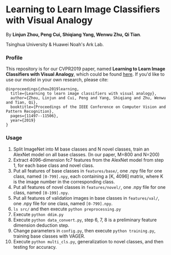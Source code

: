 # Learning to Learn Image Classifiers with Visual Analogy

By **Linjun Zhou, Peng Cui, Shiqiang Yang, Wenwu Zhu, Qi Tian**.

Tsinghua University & Huawei Noah's Ark Lab.

### Profile
This repository is for our CVPR2019 paper, named **Learning to Learn Image Classifiers with Visual Analogy**, which could be found [here](https://openaccess.thecvf.com/content_CVPR_2019/papers/Zhou_Learning_to_Learn_Image_Classifiers_With_Visual_Analogy_CVPR_2019_paper.pdf). If you'd like to use our model in your own research, please cite:

    @inproceedings{zhou2019learning,
      title={Learning to learn image classifiers with visual analogy},
      author={Zhou, Linjun and Cui, Peng and Yang, Shiqiang and Zhu, Wenwu and Tian, Qi},
      booktitle={Proceedings of the IEEE Conference on Computer Vision and Pattern Recognition},
      pages={11497--11506},
      year={2019}
    }

### Usage
1. Split ImageNet into M base classes and N novel classes, train an AlexNet model on all base classes. (In our paper, M=800 and N=200)
2. Extract 4096-dimension fc7 features from the AlexNet model from step 1, for each base class and novel class.
3. Put all features of base classes in `features/base/`, one .npy file for one class, named `[0-799].npy`, each containing a [K, 4096] matrix, where K is the image number in the corresponding class.
4. Put all features of novel classes in `features/novel/`, one .npy file for one class, named `[0-199].npy`.
5. Put all features of validation images in base classes in `features/val/`, one .npy file for one class, named `[0-799].npy`.
6. `ls src/` and then execute `python preprocessing.py`
7. Execute `python ddim.py`
8. Execute `python data_convert.py`, step 6, 7, 8 is a preliminary feature dimension deduction step.
9. Change parameters in `config.py`, then execute `python training.py`, training base classes with VAGER.
10. Execute `python multi_cls.py`, generalization to novel classes, and then testing for accuracy.

